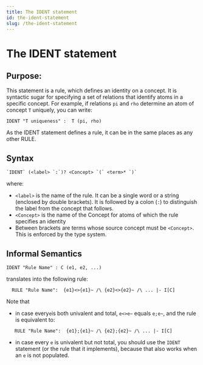 ```yaml
---
title: The IDENT statement
id: the-ident-statement
slug: /the-ident-statement
---
```

# The IDENT statement

## Purpose:

This statement is a rule, which defines an identity on a concept. It is syntactic sugar for specifying a set of relations that identify atoms in a specific concept. For example, if relations `pi` and `rho` determine an atom of concept `T` uniquely, you can write:

```text
IDENT "T uniqueness" :  T (pi, rho)
```

As the IDENT statement defines a rule, it can be in the same places as any other RULE.

## Syntax

```text
`IDENT` (<label> `:`)? <Concept> `(` <term>* `)`
```

where:

* `<label>` is the name of the rule. It can be a single word or a string \(enclosed by double brackets\). It is followed by a colon \(`:`\) to distinguish the label from the concept that follows.
* `<Concept>` is the name of the Concept for atoms of which the rule specifies an identity
* Between brackets are terms whose source concept must be `<Concept>`. This is enforced by the type system.

## Informal Semantics

```text
IDENT "Rule Name" : C (e1, e2, ...)
```

translates into the following rule:

```text
  RULE "Rule Name":  {e1}<>{e1}~ /\ {e2}<>{e2}~ /\ ... |- I[C]
```

Note that

* in case every`e`is both univalent and total, `e<>e~` equals `e;e~`, and the rule is equivalent to:

```text
   RULE "Rule Name":  {e1};{e1}~ /\ {e2};{e2}~ /\ ... |- I[C]
```

* in case every `e` is univalent but not total, you should use the `IDENT` statement \(or the rule that it implements\), because that also works when an `e` is not populated.

